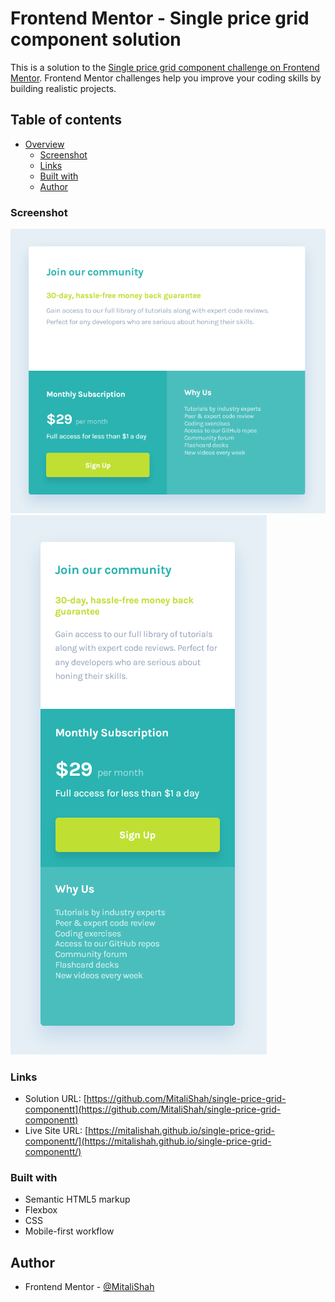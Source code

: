 # Frontend Mentor - Single price grid component solution

This is a solution to the [Single price grid component challenge on Frontend Mentor](https://www.frontendmentor.io/challenges/single-price-grid-component-5ce41129d0ff452fec5abbbc). Frontend Mentor challenges help you improve your coding skills by building realistic projects. 

## Table of contents

- [Overview](#overview)
  - [Screenshot](#screenshot)
  - [Links](#links)
  - [Built with](#built-with)
  - [Author](#author)

### Screenshot

![](./images/desktop-layout-screenshot.png)
![](./images/mobile-layout-screenshot.png)

### Links

- Solution URL: [https://github.com/MitaliShah/single-price-grid-componentt](https://github.com/MitaliShah/single-price-grid-componentt)
- Live Site URL: [https://mitalishah.github.io/single-price-grid-componentt/](https://mitalishah.github.io/single-price-grid-componentt/)

### Built with

- Semantic HTML5 markup
- Flexbox
- CSS
- Mobile-first workflow

## Author
- Frontend Mentor - [@MitaliShah](https://www.frontendmentor.io/profile/MitaliShah)

